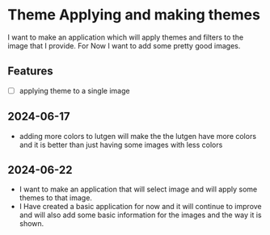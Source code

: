 # Theme Applying and making themes

I want to make an application which will apply themes and filters to the image that I provide. For Now I want to add some pretty good images.

## Features 
- [ ] applying theme to a single image


## 2024-06-17
- adding more colors to lutgen will make the the lutgen have more colors and it is better than just having some images with less colors

## 2024-06-22
- I want to make an application that will select image and will apply some themes to that image.
- I Have created a basic application for now and it will continue to improve and will also add some basic information for the images and the way it is shown.


